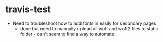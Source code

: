 # travis-test

* Need to troubleshoot how to add fonts in easily for secondary pages
  * done but need to manually upload all woff and woff2 files to static folder - can't seem to find a way to automate
